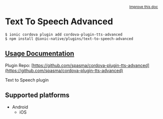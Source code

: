 <a style="float:right;font-size:12px;" href="http://github.com/danielsogl/awesome-cordova-plugins/edit/master/src/@awesome-cordova-plugins/plugins/text-to-speech-advanced/index.ts#L25">
  Improve this doc
</a>

# Text To Speech Advanced

```
$ ionic cordova plugin add cordova-plugin-tts-advanced
$ npm install @ionic-native/plugins/text-to-speech-advanced
```

## [Usage Documentation](https://ionicframework.com/docs/native/text-to-speech-advanced/)

Plugin Repo: [https://github.com/spasma/cordova-plugin-tts-advanced](https://github.com/spasma/cordova-plugin-tts-advanced)

Text to Speech plugin

## Supported platforms

- Android
  - iOS
  


